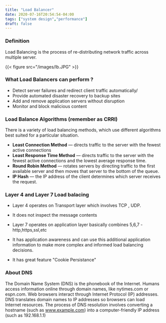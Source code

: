 ```yaml
---
title: "Load Balancer"
date: 2020-07-16T20:54:54-04:00
tags: ["system design","performance"]
draft: false
---
```


### Definition

Load Balancing is the process of re-distributing network traffic across multiple server.

{{< figure src="/images/lb.JPG" >}}

### What Load Balancers can perform ?

- Detect server failures and redirect client traffic automatically/
- Provide automated disaster recovery to backup sites
- Add and remove application servers without disruption
- Monitor and block malicious content

### Load Balance Algorithms (remember as CRRI)

There is a variety of load balancing methods, which use different algorithms best suited for a particular situation.

- **Least Connection Method** — directs traffic to the server with the fewest active connections
- **Least Response Time Method** — directs traffic to the server with the fewest active connections and the lowest average response time.
- **Round Robin Method** — rotates servers by directing traffic to the first available server and then moves that server to the bottom of the queue.
- **IP Hash** — the IP address of the client determines which server receives the request.

### Layer 4 and Layer 7 Load balacing

- Layer 4 operates on Transport layer which involves TCP , UDP. 
- It does not inspect the message contents 

- Layer 7 operates on application layer basically combines 5,6,7 - http,https,ssl,etc
- It has application awareness and can use this additional application information to make more complex and informed load balancing decisions.
- It has great feature "Cookie Persistance"


### About DNS
The Domain Name System (DNS) is the phonebook of the Internet. Humans access information online through domain names, like nytimes.com or espn.com. Web browsers interact through Internet Protocol (IP) addresses. DNS translates domain names to IP addresses so browsers can load Internet resources.
The process of DNS resolution involves converting a hostname (such as www.example.com) into a computer-friendly IP address (such as 192.168.1.1)